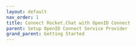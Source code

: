 ```yaml
---
layout: default
nav_order: 1
title: Connect Rocket.Chat with OpenID Connect
parent: Setup OpenID Connect Service Provider
grand_parent: Getting Started
---
```

